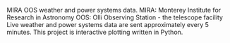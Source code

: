 MIRA OOS weather and power systems data.
MIRA: Monterey Institute for Research in Astronomy
OOS: Olli Observing Station - the telescope facility
Live weather and power systems data are sent approximately every 5 minutes.
This project is interactive plotting written in Python.